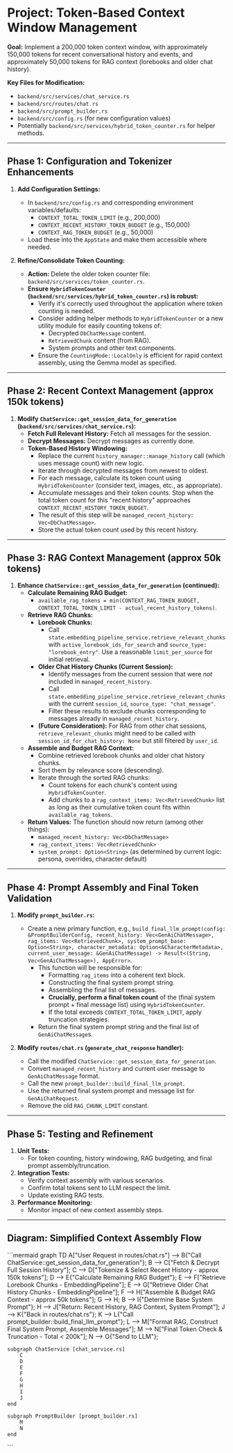# Project: Token-Based Context Window Management

**Goal:** Implement a 200,000 token context window, with approximately 150,000 tokens for recent conversational history and events, and approximately 50,000 tokens for RAG context (lorebooks and older chat history).

**Key Files for Modification:**
*   `backend/src/services/chat_service.rs`
*   `backend/src/routes/chat.rs`
*   `backend/src/prompt_builder.rs`
*   `backend/src/config.rs` (for new configuration values)
*   Potentially `backend/src/services/hybrid_token_counter.rs` for helper methods.

---

## Phase 1: Configuration and Tokenizer Enhancements

1.  **Add Configuration Settings:**
    *   In `backend/src/config.rs` and corresponding environment variables/defaults:
        *   `CONTEXT_TOTAL_TOKEN_LIMIT` (e.g., 200,000)
        *   `CONTEXT_RECENT_HISTORY_TOKEN_BUDGET` (e.g., 150,000)
        *   `CONTEXT_RAG_TOKEN_BUDGET` (e.g., 50,000)
    *   Load these into the `AppState` and make them accessible where needed.

2.  **Refine/Consolidate Token Counting:**
    *   **Action:** Delete the older token counter file: `backend/src/services/token_counter.rs`.
    *   **Ensure `HybridTokenCounter` (`backend/src/services/hybrid_token_counter.rs`) is robust:**
        *   Verify it's correctly used throughout the application where token counting is needed.
        *   Consider adding helper methods to `HybridTokenCounter` or a new utility module for easily counting tokens of:
            *   Decrypted `DbChatMessage` content.
            *   `RetrievedChunk` content (from RAG).
            *   System prompts and other text components.
        *   Ensure the `CountingMode::LocalOnly` is efficient for rapid context assembly, using the Gemma model as specified.

---

## Phase 2: Recent Context Management (approx 150k tokens)

1.  **Modify `ChatService::get_session_data_for_generation` (`backend/src/services/chat_service.rs`):**
    *   **Fetch Full Relevant History:** Fetch all messages for the session.
    *   **Decrypt Messages:** Decrypt messages as currently done.
    *   **Token-Based History Windowing:**
        *   Replace the current `history_manager::manage_history` call (which uses message count) with new logic.
        *   Iterate through decrypted messages from newest to oldest.
        *   For each message, calculate its token count using `HybridTokenCounter` (consider text, images, etc., as appropriate).
        *   Accumulate messages and their token counts. Stop when the total token count for this "recent history" approaches `CONTEXT_RECENT_HISTORY_TOKEN_BUDGET`.
        *   The result of this step will be `managed_recent_history: Vec<DbChatMessage>`.
        *   Store the actual token count used by this recent history.

---

## Phase 3: RAG Context Management (approx 50k tokens)

1.  **Enhance `ChatService::get_session_data_for_generation` (continued):**
    *   **Calculate Remaining RAG Budget:**
        *   `available_rag_tokens = min(CONTEXT_RAG_TOKEN_BUDGET, CONTEXT_TOTAL_TOKEN_LIMIT - actual_recent_history_tokens)`.
    *   **Retrieve RAG Chunks:**
        *   **Lorebook Chunks:**
            *   Call `state.embedding_pipeline_service.retrieve_relevant_chunks` with `active_lorebook_ids_for_search` and `source_type: "lorebook_entry"`. Use a reasonable `limit_per_source` for initial retrieval.
        *   **Older Chat History Chunks (Current Session):**
            *   Identify messages from the current session that were *not* included in `managed_recent_history`.
            *   Call `state.embedding_pipeline_service.retrieve_relevant_chunks` with the current `session_id`, `source_type: "chat_message"`.
            *   Filter these results to exclude chunks corresponding to messages already in `managed_recent_history`.
        *   **(Future Consideration):** For RAG from *other* chat sessions, `retrieve_relevant_chunks` might need to be called with `session_id_for_chat_history: None` but still filtered by `user_id`.
    *   **Assemble and Budget RAG Context:**
        *   Combine retrieved lorebook chunks and older chat history chunks.
        *   Sort them by relevance score (descending).
        *   Iterate through the sorted RAG chunks:
            *   Count tokens for each chunk's content using `HybridTokenCounter`.
            *   Add chunks to a `rag_context_items: Vec<RetrievedChunk>` list as long as their cumulative token count fits within `available_rag_tokens`.
    *   **Return Values:** The function should now return (among other things):
        *   `managed_recent_history: Vec<DbChatMessage>`
        *   `rag_context_items: Vec<RetrievedChunk>`
        *   `system_prompt: Option<String>` (as determined by current logic: persona, overrides, character default)

---

## Phase 4: Prompt Assembly and Final Token Validation

1.  **Modify `prompt_builder.rs`:**
    *   Create a new primary function, e.g., `build_final_llm_prompt(config: &PromptBuilderConfig, recent_history: Vec<GenAiChatMessage>, rag_items: Vec<RetrievedChunk>, system_prompt_base: Option<String>, character_metadata: Option<&CharacterMetadata>, current_user_message: &GenAiChatMessage) -> Result<(String, Vec<GenAiChatMessage>), AppError>`.
        *   This function will be responsible for:
            *   Formatting `rag_items` into a coherent text block.
            *   Constructing the final system prompt string.
            *   Assembling the final list of messages.
            *   **Crucially, perform a final token count** of the (final system prompt + final message list) using `HybridTokenCounter`.
            *   If the total exceeds `CONTEXT_TOTAL_TOKEN_LIMIT`, apply truncation strategies.
        *   Return the final system prompt string and the final list of `GenAiChatMessage`s.

2.  **Modify `routes/chat.rs` (`generate_chat_response` handler):**
    *   Call the modified `ChatService::get_session_data_for_generation`.
    *   Convert `managed_recent_history` and current user message to `GenAiChatMessage` format.
    *   Call the new `prompt_builder::build_final_llm_prompt`.
    *   Use the returned final system prompt and message list for `GenAiChatRequest`.
    *   Remove the old `RAG_CHUNK_LIMIT` constant.

---

## Phase 5: Testing and Refinement

1.  **Unit Tests:**
    *   For token counting, history windowing, RAG budgeting, and final prompt assembly/truncation.
2.  **Integration Tests:**
    *   Verify context assembly with various scenarios.
    *   Confirm total tokens sent to LLM respect the limit.
    *   Update existing RAG tests.
3.  **Performance Monitoring:**
    *   Monitor impact of new context assembly steps.

---

## Diagram: Simplified Context Assembly Flow

\`\`\`mermaid
graph TD
    A["User Request in routes/chat.rs"] --> B{"Call ChatService::get_session_data_for_generation"};
    B --> C["Fetch & Decrypt Full Session History"];
    C --> D["Tokenize & Select Recent History - approx 150k tokens"];
    D --> E{"Calculate Remaining RAG Budget"};
    E --> F["Retrieve Lorebook Chunks - EmbeddingPipeline"];
    E --> G["Retrieve Older Chat History Chunks - EmbeddingPipeline"];
    F --> H["Assemble & Budget RAG Context - approx 50k tokens"];
    G --> H;
    B --> I{"Determine Base System Prompt"};
    H --> J["Return: Recent History, RAG Context, System Prompt"];
    J --> K{"Back in routes/chat.rs"};
    K --> L{"Call prompt_builder::build_final_llm_prompt"};
    L --> M["Format RAG, Construct Final System Prompt, Assemble Messages"];
    M --> N["Final Token Check & Truncation - Total < 200k"];
    N --> O{"Send to LLM"};

    subgraph ChatService [chat_service.rs]
        C
        D
        E
        F
        G
        H
        I
        J
    end

    subgraph PromptBuilder [prompt_builder.rs]
        M
        N
    end
\`\`\`